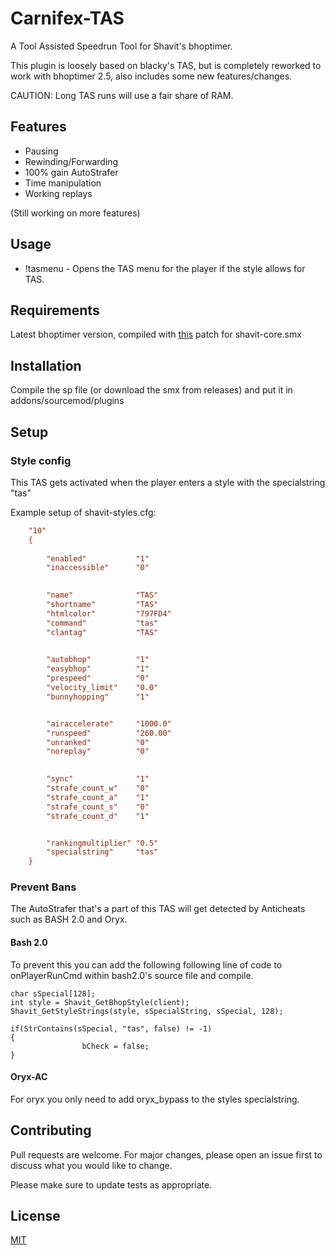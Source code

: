 # Carnifex-TAS

A Tool Assisted Speedrun Tool for Shavit's bhoptimer.

This plugin is loosely based on blacky's TAS, but is completely reworked to work with bhoptimer 2.5, also includes some new features/changes.

CAUTION: Long TAS runs will use a fair share of RAM.

## Features

* Pausing
* Rewinding/Forwarding
* 100% gain AutoStrafer
* Time manipulation
* Working replays

(Still working on more features)

## Usage
* !tasmenu - Opens the TAS menu for the player if the style allows for TAS.

## Requirements
Latest bhoptimer version, compiled with [this](https://github.com/shavitush/bhoptimer/pull/893/commits/35b608af888067d570d26ecc246cf0f6821c8a01) patch for shavit-core.smx

## Installation

Compile the sp file (or download the smx from releases) and put it in addons/sourcemod/plugins

## Setup

### Style config
This TAS gets activated when the player enters a style with the specialstring "tas"

Example setup of shavit-styles.cfg:

```cfg
	"10"
	{
		
		"enabled"			"1" 
		"inaccessible"		"0" 

		
		"name"				"TAS" 
		"shortname"			"TAS" 
		"htmlcolor"			"797FD4" 
		"command"			"tas" 
		"clantag"			"TAS" 

	
		"autobhop"			"1"
		"easybhop"			"1" 
		"prespeed"			"0" 
		"velocity_limit"	"0.0"
		"bunnyhopping"		"1"


		"airaccelerate"		"1000.0" 
		"runspeed"			"260.00" 
		"unranked"			"0" 
		"noreplay"			"0" 

	
		"sync"				"1" 
		"strafe_count_w"	"0" 
		"strafe_count_a"	"1" 
		"strafe_count_s"	"0" 
		"strafe_count_d"	"1" 


		"rankingmultiplier"	"0.5" 
		"specialstring"		"tas" 
	}

```

### Prevent Bans

The AutoStrafer that's a part of this TAS will get detected by Anticheats such as BASH 2.0 and Oryx.

#### Bash 2.0
To prevent this you can add the following following line of code to onPlayerRunCmd within bash2.0's source file and compile. 

```
char sSpecial[128];
int style = Shavit_GetBhopStyle(client);
Shavit_GetStyleStrings(style, sSpecialString, sSpecial, 128);

if(StrContains(sSpecial, "tas", false) != -1) 
{
			 	bCheck = false;
} 
```
#### Oryx-AC
For oryx you only need to add oryx_bypass to the styles specialstring.


## Contributing
Pull requests are welcome. For major changes, please open an issue first to discuss what you would like to change.

Please make sure to update tests as appropriate.

## License
[MIT](https://choosealicense.com/licenses/mit/)